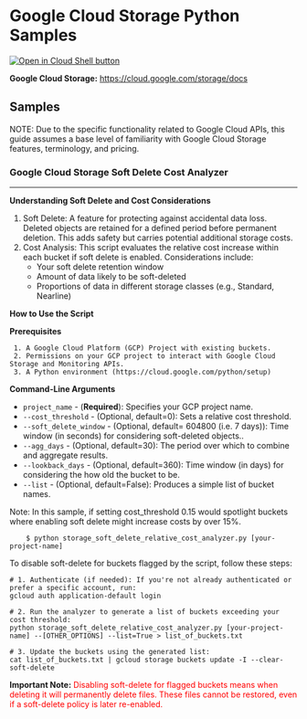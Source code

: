 Google Cloud Storage Python Samples
===============================================================================

[![Open in Cloud Shell button](https://gstatic.com/cloudssh/images/open-btn.png)](https://console.cloud.google.com/cloudshell/open?git_repo=https://github.com/GoogleCloudPlatform/python-docs-samples&page=editor&open_in_editor=storage/s3-sdk/README.rst)

**Google Cloud Storage:** https://cloud.google.com/storage/docs 

Samples
-------------------------------------------------------------------------------
NOTE: Due to the specific functionality related to Google Cloud APIs, this guide assumes a base level of familiarity with Google Cloud Storage features, terminology, and pricing.

### Google Cloud Storage Soft Delete Cost Analyzer
-------------------------------------------------------------------------------
**Understanding Soft Delete and Cost Considerations**
   1. Soft Delete: A feature for protecting against accidental data loss. Deleted objects are retained for a defined period before permanent deletion. This adds safety but carries potential additional storage costs.
   2. Cost Analysis: This script evaluates the relative cost increase within each bucket if soft delete is enabled. Considerations include:
        * Your soft delete retention window
        * Amount of data likely to be soft-deleted
        * Proportions of data in different storage classes (e.g., Standard, Nearline)

**How to Use the Script**

**Prerequisites**

     1. A Google Cloud Platform (GCP) Project with existing buckets.
     2. Permissions on your GCP project to interact with Google Cloud Storage and Monitoring APIs.
     3. A Python environment (https://cloud.google.com/python/setup)

**Command-Line Arguments**
* `project_name` - (**Required**): Specifies your GCP project name.
* `--cost_threshold` - (Optional, default=0): Sets a relative cost threshold.
* `--soft_delete_window` - (Optional, default= 604800 (i.e. 7 days)): Time window (in seconds) for considering soft-deleted objects..
* `--agg_days` - (Optional, default=30): The period over which to combine and aggregate results.
* `--lookback_days` - (Optional, default=360): Time window (in days) for considering the how old the bucket to be.
* `--list` - (Optional, default=False): Produces a simple list of bucket names.

Note: In this sample, if setting cost_threshold 0.15 would spotlight buckets where enabling soft delete might increase costs by over 15%.

``` code-block:: bash
    $ python storage_soft_delete_relative_cost_analyzer.py [your-project-name] 
```

To disable soft-delete for buckets flagged by the script, follow these steps:

```code-block::bash
# 1. Authenticate (if needed): If you're not already authenticated or prefer a specific account, run:
gcloud auth application-default login

# 2. Run the analyzer to generate a list of buckets exceeding your cost threshold:
python storage_soft_delete_relative_cost_analyzer.py [your-project-name] --[OTHER_OPTIONS] --list=True > list_of_buckets.txt

# 3. Update the buckets using the generated list:
cat list_of_buckets.txt | gcloud storage buckets update -I --clear-soft-delete

```

**Important Note:** <span style="color: red;">Disabling soft-delete for flagged buckets means when deleting it will permanently delete files. These files cannot be restored, even if a soft-delete policy is later re-enabled.</span> 
